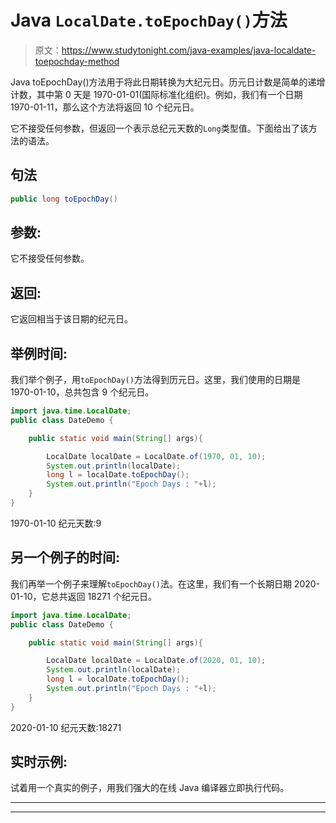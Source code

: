 # Java `LocalDate.toEpochDay()`方法

> 原文：<https://www.studytonight.com/java-examples/java-localdate-toepochday-method>

Java toEpochDay()方法用于将此日期转换为大纪元日。历元日计数是简单的递增计数，其中第 0 天是 1970-01-01(国际标准化组织)。例如，我们有一个日期 1970-01-11，那么这个方法将返回 10 个纪元日。

它不接受任何参数，但返回一个表示总纪元天数的`Long`类型值。下面给出了该方法的语法。

## 句法

```java
public long toEpochDay()
```

## 参数:

它不接受任何参数。

## 返回:

它返回相当于该日期的纪元日。

## 举例时间:

我们举个例子，用`toEpochDay()`方法得到历元日。这里，我们使用的日期是 1970-01-10，总共包含 9 个纪元日。

```java
import java.time.LocalDate;
public class DateDemo {

	public static void main(String[] args){  

		LocalDate localDate = LocalDate.of(1970, 01, 10);
		System.out.println(localDate);
		long l = localDate.toEpochDay();
		System.out.println("Epoch Days : "+l);
	}
}
```

1970-01-10
纪元天数:9

## 另一个例子的时间:

我们再举一个例子来理解`toEpochDay()`法。在这里，我们有一个长期日期 2020-01-10，它总共返回 18271 个纪元日。

```java
import java.time.LocalDate;
public class DateDemo {

	public static void main(String[] args){  

		LocalDate localDate = LocalDate.of(2020, 01, 10);
		System.out.println(localDate);
		long l = localDate.toEpochDay();
		System.out.println("Epoch Days : "+l);
	}
}
```

2020-01-10
纪元天数:18271

## 实时示例:

试着用一个真实的例子，用我们强大的在线 Java 编译器立即执行代码。

* * *

* * *